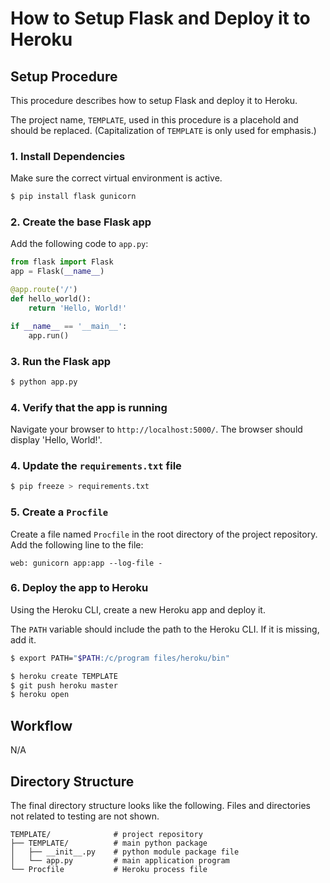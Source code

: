 # How to Setup Flask and Deploy it to Heroku

## Setup Procedure

This procedure describes how to setup Flask and deploy it to Heroku. 

The project name, `TEMPLATE`, used in this procedure is a placehold and should be replaced. (Capitalization of `TEMPLATE` is only used for emphasis.)

### 1. Install Dependencies

Make sure the correct virtual environment is active.

```bash
$ pip install flask gunicorn
```

### 2. Create the base Flask app

Add the following code to `app.py`:

```python
from flask import Flask
app = Flask(__name__)

@app.route('/')
def hello_world():
	return 'Hello, World!'

if __name__ == '__main__':
	app.run()
```

### 3. Run the Flask app

```bash
$ python app.py
```

### 4. Verify that the app is running

Navigate your browser to `http://localhost:5000/`. The browser should display 'Hello, World!'.

### 4. Update the `requirements.txt` file

```bash
$ pip freeze > requirements.txt
```

### 5. Create a `Procfile`

Create a file named `Procfile` in the root directory of the project repository. Add the following line to the file:

```
web: gunicorn app:app --log-file -
```

### 6. Deploy the app to Heroku

Using the Heroku CLI, create a new Heroku app and deploy it. 

The `PATH` variable should include the path to the Heroku CLI. If it is missing, add it.

```bash
$ export PATH="$PATH:/c/program files/heroku/bin"
```

```bash
$ heroku create TEMPLATE
$ git push heroku master
$ heroku open
```

## Workflow

N/A

## Directory Structure

The final directory structure looks like the following. Files and directories not related to testing are not shown.

```
TEMPLATE/              # project repository
├── TEMPLATE/          # main python package
│   ├── __init__.py    # python module package file
│   └── app.py         # main application program
└── Procfile           # Heroku process file
```
